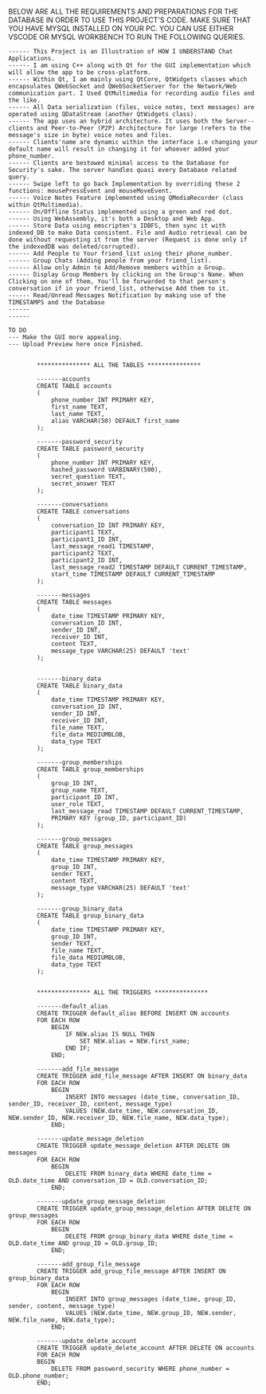 BELOW ARE ALL THE REQUIREMENTS AND PREPARATIONS FOR THE DATABASE IN ORDER TO USE THIS PROJECT'S CODE. MAKE SURE THAT YOU HAVE MYSQL INSTALLED ON YOUR PC. YOU CAN USE EITHER VSCODE OR MYSQL WORKBENCH TO RUN THE FOLLOWING QUERIES.


    ------ This Project is an Illustration of HOW I UNDERSTAND Chat Applications.
    ------ I am using C++ along with Qt for the GUI implementation which will allow the app to be cross-platform.
    ------ Within Qt, I am mainly using QtCore, QtWidgets classes which encapsulates QWebSocket and QWebSocketServer for the Network/Web communication part. I Used QtMultimedia for recording audio files and the like.
    ------ All Data serialization (files, voice notes, text messages) are operated using QDataStream (another QtWidgets class).
    ------ The app uses an hybrid architecture. It uses both the Server--clients and Peer-to-Peer (P2P) Architecture for large (refers to the message's size in byte) voice notes and files.
    ------ Clients'name are dynamic within the interface i.e changing your default name will result in changing it for whoever added your phone_number.
    ------ Clients are bestowed minimal access to the Database for Security's sake. The server handles quasi every Database related query.
    ------ Swipe left to go back Implementation by overriding these 2 functions: mousePressEvent and mouseMoveEvent.
    ------ Voice Notes Feature implemented using QMediaRecorder (class within QtMultimedia).
    ------ On/Offline Status implemented using a green and red dot. 
    ------ Using WebAssembly, it's both a Desktop and Web App.
    ------ Store Data using emscripten's IDBFS, then sync it with indexed_DB to make Data consistent. File and Audio retrieval can be done without requesting it from the server (Request is done only if the indexedDB was deleted/corrupted).
    ------ Add People to Your friend_list using their phone_number.
    ------ Group Chats (Adding people from your friend_list). 
    ------ Allow only Admin to Add/Remove members within a Group.
    ------ Display Group Members by clicking on the Group's Name. When Clicking on one of them, You'll be forwarded to that person's conversation if in your friend_list, otherwise Add them to it. 
    ------ Read/Unread Messages Notification by making use of the TIMESTAMPS and the Database
    ------
    ------

    TO DO
    --- Make the GUI more appealing.
    --- Upload Preview here once Finished.


            *************** ALL THE TABLES ***************

            -------accounts
            CREATE TABLE accounts
            (
                phone_number INT PRIMARY KEY,
                first_name TEXT,
                last_name TEXT,
                alias VARCHAR(50) DEFAULT first_name
            );

            -------password_security
            CREATE TABLE password_security
            (
                phone_number INT PRIMARY KEY,
                hashed_password VARBINARY(500),
                secret_question TEXT,
                secret_answer TEXT
            );

            -------conversations
            CREATE TABLE conversations 
            (
                conversation_ID INT PRIMARY KEY,
                participant1 TEXT,
                participant1_ID INT,
                last_message_read1 TIMESTAMP,
                participant2 TEXT,
                participant2_ID INT,
                last_message_read2 TIMESTAMP DEFAULT CURRENT_TIMESTAMP,
                start_time TIMESTAMP DEFAULT CURRENT_TIMESTAMP
            );

            -------messages
            CREATE TABLE messages 
            (
                date_time TIMESTAMP PRIMARY KEY,
                conversation_ID INT,
                sender_ID INT,
                receiver_ID INT,
                content TEXT,
                message_type VARCHAR(25) DEFAULT 'text'
            );


            -------binary_data
            CREATE TABLE binary_data 
            (
                date_time TIMESTAMP PRIMARY KEY,
                conversation_ID INT,
                sender_ID INT,
                receiver_ID INT,
                file_name TEXT,
                file_data MEDIUMBLOB,
                data_type TEXT
            );

            -------group_memberships
            CREATE TABLE group_memberships 
            (
                group_ID INT,
                group_name TEXT,
                participant_ID INT,
                user_role TEXT,
                last_message_read TIMESTAMP DEFAULT CURRENT_TIMESTAMP,
                PRIMARY KEY (group_ID, participant_ID)
            );

            -------group_messages
            CREATE TABLE group_messages 
            (
                date_time TIMESTAMP PRIMARY KEY,
                group_ID INT,
                sender TEXT,
                content TEXT,
                message_type VARCHAR(25) DEFAULT 'text'
            );

            -------group_binary_data
            CREATE TABLE group_binary_data 
            (
                date_time TIMESTAMP PRIMARY KEY,
                group_ID INT,
                sender TEXT,
                file_name TEXT,
                file_data MEDIUMBLOB,
                data_type TEXT
            );

  
            *************** ALL THE TRIGGERS ***************

            -------default_alias
            CREATE TRIGGER default_alias BEFORE INSERT ON accounts
            FOR EACH ROW
                BEGIN
                    IF NEW.alias IS NULL THEN 
                        SET NEW.alias = NEW.first_name;
                    END IF;
                END;

            -------add_file_message
            CREATE TRIGGER add_file_message AFTER INSERT ON binary_data 
            FOR EACH ROW 
                BEGIN
                    INSERT INTO messages (date_time, conversation_ID, sender_ID, receiver_ID, content, message_type)
                    VALUES (NEW.date_time, NEW.conversation_ID, NEW.sender_ID, NEW.receiver_ID, NEW.file_name, NEW.data_type);
                END;

            -------update_message_deletion
            CREATE TRIGGER update_message_deletion AFTER DELETE ON messages 
            FOR EACH ROW 
                BEGIN
                    DELETE FROM binary_data WHERE date_time = OLD.date_time AND conversation_ID = OLD.conversation_ID;
                END;

            -------update_group_message_deletion
            CREATE TRIGGER update_group_message_deletion AFTER DELETE ON group_messages 
            FOR EACH ROW 
                BEGIN
                    DELETE FROM group_binary_data WHERE date_time = OLD.date_time AND group_ID = OLD.group_ID;
                END;

            -------add_group_file_message               
            CREATE TRIGGER add_group_file_message AFTER INSERT ON group_binary_data 
            FOR EACH ROW 
                BEGIN
                    INSERT INTO group_messages (date_time, group_ID, sender, content, message_type)
                    VALUES (NEW.date_time, NEW.group_ID, NEW.sender, NEW.file_name, NEW.data_type);
                END;
            
            -------update_delete_account  
            CREATE TRIGGER update_delete_account AFTER DELETE ON accounts
            FOR EACH ROW 
            BEGIN
                DELETE FROM password_security WHERE phone_number = OLD.phone_number;
            END;